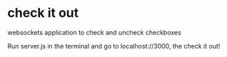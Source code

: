 # check it out

websockets application to check and uncheck checkboxes

Run server.js in the terminal and go to localhost://3000, the check it out!
